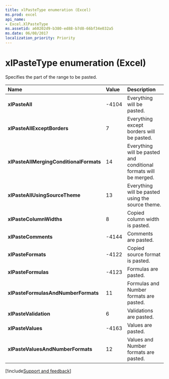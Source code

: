 ```yaml
---
title: xlPasteType enumeration (Excel)
ms.prod: excel
api_name:
- Excel.XlPasteType
ms.assetid: a60202d9-b380-ed88-b7d8-66bf34e032a5
ms.date: 06/08/2017
localization_priority: Priority
---
```



# xlPasteType enumeration (Excel)

Specifies the part of the range to be pasted.

|Name|Value|Description|
|:-----|:-----|:-----|
| **xlPasteAll**|-4104|Everything will be pasted.|
| **xlPasteAllExceptBorders**|7|Everything except borders will be pasted.|
| **xlPasteAllMergingConditionalFormats**|14|Everything will be pasted and conditional formats will be merged.|
| **xlPasteAllUsingSourceTheme**|13|Everything will be pasted using the source theme.|
| **xlPasteColumnWidths**|8|Copied column width is pasted.|
| **xlPasteComments**|-4144|Comments are pasted.|
| **xlPasteFormats**|-4122|Copied source format is pasted.|
| **xlPasteFormulas**|-4123|Formulas are pasted.|
| **xlPasteFormulasAndNumberFormats**|11|Formulas and Number formats are pasted.|
| **xlPasteValidation**|6|Validations are pasted.|
| **xlPasteValues**|-4163|Values are pasted.|
| **xlPasteValuesAndNumberFormats**|12|Values and Number formats are pasted.|

[!include[Support and feedback](~/includes/feedback-boilerplate.md)]